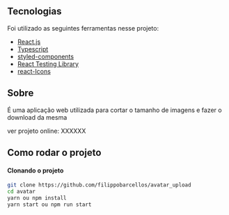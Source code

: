 ## Tecnologias

Foi utilizado as seguintes ferramentas nesse projeto:

- [React.js]()
- [Typescript]()
- [styled-components]()
- [React Testing Library]()
- [react-Icons]()

## Sobre

É uma aplicação web utilizada para cortar o tamanho de imagens e fazer o download da mesma

ver projeto online: XXXXXX

## Como rodar o projeto

#### Clonando o projeto

```sh
git clone https://github.com/filippobarcellos/avatar_upload
cd avatar
yarn ou npm install
yarn start ou npm run start
```
